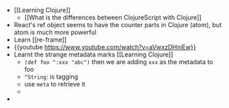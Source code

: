 - [[Learning Clojure]]
	- [[What is the differences between ClojureScript with Clojure]]
- React's ref object seems to have the counter parts in Clojure (atom), but atom is much more powerful
- Learn [[re-frame]]
- {{youtube https://www.youtube.com/watch?v=aVwxzDHniEw}}
- Learnt the strange metadata marks [[Learning Clojure]]
	- `(def foo ^:xxx "abc")` then we are adding `xxx` as the metadata to foo
	- `^String`: is tagging
	- use `meta` to retrieve it
	-
-